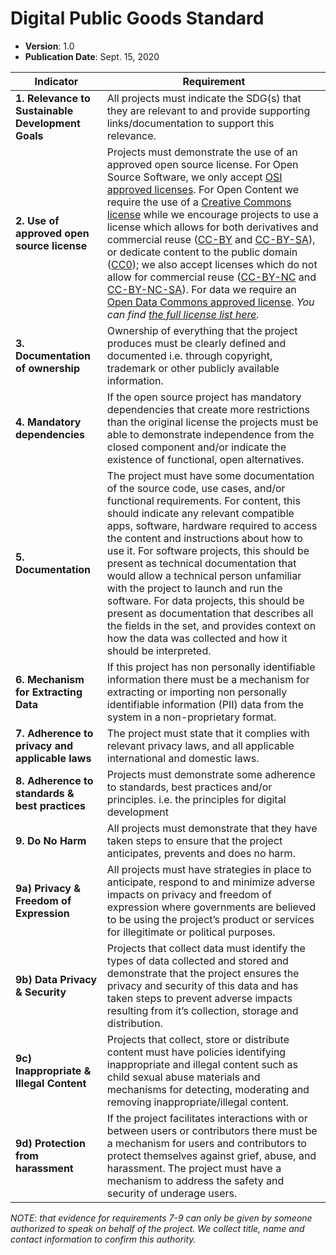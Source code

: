 # Digital Public Goods Standard

* **Version**: 1.0
* **Publication Date**: Sept. 15, 2020


Indicator |	Requirement
--- | ---
**1. Relevance to Sustainable Development Goals** |	All projects must indicate the SDG(s) that they are relevant to and provide supporting links/documentation to support this relevance. 
**2. Use of approved open source license** |	Projects must demonstrate the use of an approved open source license. For Open Source Software, we only accept [OSI approved licenses](https://opensource.org/licenses). For Open Content we require the use of a [Creative Commons license](https://creativecommons.org/licenses/) while we encourage projects to use a license which allows for both derivatives and commercial reuse ([CC-BY](https://creativecommons.org/licenses/by/4.0/) and [CC-BY-SA](https://creativecommons.org/licenses/by-sa/4.0/)), or dedicate content to the public domain ([CC0](https://creativecommons.org/choose/zero/)); we also accept licenses which do not allow for commercial reuse ([CC-BY-NC](https://creativecommons.org/licenses/by-nc/4.0/) and [CC-BY-NC-SA](https://creativecommons.org/licenses/by-nc-sa/4.0/)). For data we require an [Open Data Commons approved license](https://opendefinition.org/licenses/).  *You can find [the full license list here](https://github.com/unicef/publicgoods-candidates/blob/master/docs/licenses.md).*
**3. Documentation of ownership** |	Ownership of everything that the project produces must be clearly defined and documented i.e. through copyright, trademark or other publicly available information.
**4. Mandatory dependencies** |	If the open source project has mandatory dependencies that create more restrictions than the original license the projects must be able to demonstrate independence from the closed component and/or indicate the existence of functional, open alternatives.
**5. Documentation** |	The project must have some documentation of the source code, use cases, and/or functional requirements. For content, this should indicate any relevant compatible apps, software, hardware required to access the content and instructions about how to use it. For software projects, this should be present as technical documentation that would allow a technical person unfamiliar with the project to  launch and run the software. For data projects, this should be present as documentation that describes all the fields in the set, and provides context on how the data was collected and how it should be interpreted.
**6. Mechanism for Extracting Data** |	If this project has non personally identifiable information there must be a mechanism for extracting or importing non personally identifiable information (PII) data from the system in a non-proprietary format.
**7. Adherence to privacy and applicable laws** |	The project must state that it complies with relevant privacy laws, and all applicable international and domestic laws.
**8. Adherence to standards & best practices** |	Projects must demonstrate some adherence to standards, best practices and/or principles. i.e. the principles for digital development
**9. Do No Harm** | 	All projects must demonstrate that they have taken steps to ensure that the project anticipates, prevents and does no harm. 
**9a) Privacy & Freedom of Expression** |	All projects must have strategies in place to anticipate, respond to and minimize adverse impacts on privacy and freedom of expression where governments are believed to be using the project’s product or services for illegitimate or political purposes.
**9b) Data Privacy & Security** |	Projects that collect data must identify the types of data collected and stored and demonstrate that the project ensures the privacy and security of this data and has taken steps to prevent adverse impacts resulting from it’s collection, storage and distribution.
**9c) Inappropriate & Illegal Content** |	Projects that collect, store or distribute content must have policies identifying inappropriate and illegal content such as child sexual abuse materials and mechanisms for detecting, moderating and removing inappropriate/illegal content.
**9d) Protection from harassment** |	If the project facilitates interactions with or between users or contributors there must be a mechanism for users and contributors to protect themselves against grief, abuse, and harassment. The project must have a mechanism to address the safety and security of underage users.

*NOTE: that evidence for requirements 7-9 can only be given by someone authorized to speak on behalf of the project. We collect title, name and contact information to confirm this authority.*
